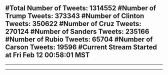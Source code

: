 #Total Number of Tweets: 1314552 
#Number of Trump Tweets: 373343
#Number of Clinton Tweets: 350622
#Number of Cruz Tweets: 270124
#Number of Sanders Tweets: 235166
#Number of Rubio Tweets: 65704
#Number of Carson Tweets: 19596
#Current Stream Started at Fri Feb 12 00:58:01 MST
---
---
---
